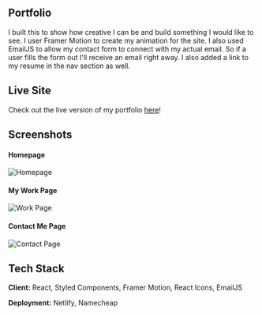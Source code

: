 
## Portfolio

I built this to show how creative I can be and build something I would like to see. I user Framer Motion to create my animation for the site. I also used EmailJS to allow my contact form to connect with my actual email. So if a user fills the form out I'll receive an email right away. I also added a link to my resume in the nav section as well.
  
## Live Site

Check out the live version of my portfolio [here](https://www.alanbedoya.com/)!
  
## Screenshots
#### Homepage 
![Homepage](https://res.cloudinary.com/alanbedoya/image/upload/v1624311347/Readme.md/2021-06-21_14-32-17_shejek.png)


#### My Work Page
![Work Page](https://res.cloudinary.com/alanbedoya/image/upload/v1624311350/Readme.md/2021-06-21_14-32-46_u7p6nw.png)

#### Contact Me Page
![Contact Page](https://res.cloudinary.com/alanbedoya/image/upload/v1624311352/Readme.md/2021-06-21_14-32-57_fma1b2.png)
## Tech Stack

**Client:** React, Styled Components, Framer Motion, React Icons, EmailJS

**Deployment:** Netlify, Namecheap


  
